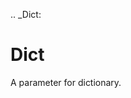 [//]: # (THE CONTENT BELOW IS GENERATED. DO NOT EDIT.)
.. _Dict:

# Dict
[//]: # (ADD YOUR NOTES BELOW. THESE WILL BE PICKED EVERY TIME THE DOCS ARE REGENERATED. //end)
A parameter for dictionary.
